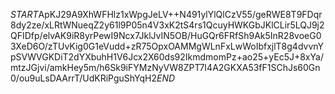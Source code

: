 $START$ApKJ29A9XhWFHlz1xWpgJeLV++N491ylYlQlCzV55/geRWE8T9FDqr8dy2ze/xLRtWNueqZ2y61l9P05n4V3xK2tS4rs1QcuyHWKGbJKlCLir5LQJ9j2QFIDfp/elvAK9iR8yrPewI9Ncx7JklJvIN5OB/HuGQr6FRfSh9Ak5InR28voeG03XeD6O/zTUvKig0G1eVudd+zR75OpxOAMMgWLnFxLwWoIbfxjlT8g4dvvnYpSVWVGKDiT2dYXbuhH1V6Jcx2X60ds92IkmdmomPz+ao25+yEc5J+8xYa/mtzJGjvi/amkHey5m/h6Sk9iFYMzNyVW8ZPT7I4A2GKXA53fF1SChJs60Gn0/ou9uLsDAArrT/UdKRiPguShYqH2$END$